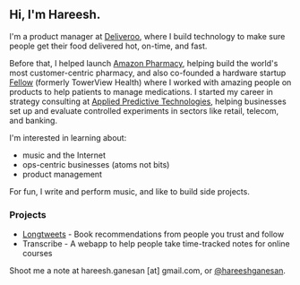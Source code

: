 ## Hi, I'm Hareesh. 

I'm a product manager at [Deliveroo](https://deliveroo.co.uk/), where I build technology to make sure people get their food delivered hot, on-time, and fast.

Before that, I helped launch [Amazon Pharmacy](https://pharmacy.amazon.com/), helping build the world's most customer-centric pharmacy, and also co-founded a hardware startup [Fellow](https://myfellow.com) (formerly TowerView Health) where I worked with amazing people on products to help patients to manage medications. I started my career in strategy consulting at [Applied Predictive Technologies](https://www.predictivetechnologies.com/en), helping businesses set up and evaluate controlled experiments in sectors like retail, telecom, and banking.

I'm interested in learning about:
- music and the Internet
- ops-centric businesses (atoms not bits)
- product management 

For fun, I write and perform music, and like to build side projects.

### Projects

- [Longtweets](https://longtweetsapp.com) - Book recommendations from people you trust and follow
- Transcribe - A webapp to help people take time-tracked notes for online courses

Shoot me a note at hareesh.ganesan [at] gmail.com, or [@hareeshganesan](https://www.twitter.com/hareeshganesan). 
